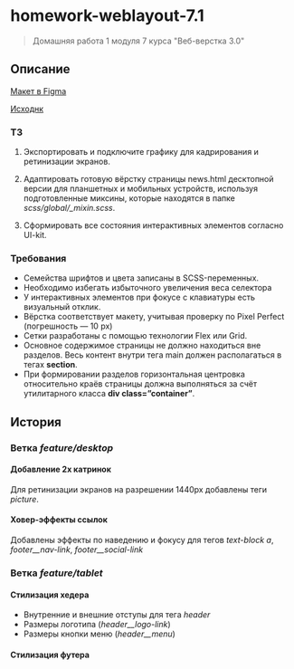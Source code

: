# homework-weblayout-7.1

> Домашняя работа 1 модуля 7 курса "Веб-верстка 3.0"

## Описание

[Макет в Figma](https://www.figma.com/file/Nf2hsF0DtKBBr8kwo5w1Ln/Sminex-%D0%98%D0%9D%D0%A2%D0%95%D0%9A%D0%9E---%D0%9F%D1%80%D0%BE%D0%B5%D0%BA%D1%82%D1%8B-Q3-(%D0%90%D0%B4%D0%B0%D0%BF%D1%82%D0%B8%D0%B2)?type=design&node-id=0-1&mode=design)

[Исходнк](https://drive.google.com/file/d/1jAQM9z4J-x20N_2tznRTB1pK_21dY3_z/view)

### ТЗ

1. Экспортировать и подключите графику для кадрирования и ретинизации экранов.

2. Адаптировать готовую вёрстку страницы news.html десктопной версии для планшетных и мобильных устройств, используя подготовленные миксины, которые находятся в папке *scss/global/_mixin.scss*.

3. Сформировать все состояния интерактивных элементов согласно UI-kit.

### Требования

- Семейства шрифтов и цвета записаны в SCSS-переменных.
- Необходимо избегать избыточного увеличения веса селектора
- У интерактивных элементов при фокусе с клавиатуры есть визуальный отклик.
- Вёрстка соответствует макету, учитывая проверку по Pixel Perfect (погрешность — 10 px)
- Сетки разработаны с помощью технологии Flex или Grid.
- Основное содержимое страницы не должно находиться вне разделов. Весь контент внутри тега main должен располагаться в тегах **section**.
- При формировании разделов горизонтальная центровка относительно краёв страницы должна выполняться за счёт утилитарного класса **div class=”container”**.

## История

### Ветка *feature/desktop*

#### Добавление 2x катринок

Для ретинизации экранов на разрешении 1440px добавлены теги *picture*.

#### Ховер-эффекты ссылок

Добавлены эффекты по наведению и фокусу для тегов *text-block a*, *footer__nav-link*, *footer__social-link*

### Ветка *feature/tablet*

#### Стилизация хедера

- Внутренние и внешние отступы для тега *header*
- Размеры логотипа (*header__logo-link*)
- Размеры кнопки меню (*header__menu*)

#### Стилизация футера


